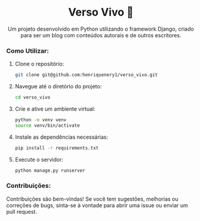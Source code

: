 <div align="center">
  <h1>Verso Vivo 📝</h1>
  <p>Um projeto desenvolvido em Python utilizando o framework Django, criado para ser um blog com conteúdos autorais e de outros escritores.</p>
</div>

### Como Utilizar:
1. Clone o repositório:
   ```bash
   git clone git@github.com:henriquenery1/verso_vivo.git
   ```

2. Navegue até o diretório do projeto:
   ```bash
   cd verso_vivo
   ```

3. Crie e ative um ambiente virtual:
   ```bash
   python -m venv venv
   source venv/bin/activate
   ```

4. Instale as dependências necessárias:
   ```bash
   pip install -r requirements.txt
   ```

5. Execute o servidor:
   ```bash
   python manage.py runserver
   ```

### Contribuições:
Contribuições são bem-vindas! Se você tem sugestões, melhorias ou correções de bugs, sinta-se à vontade para abrir uma issue ou enviar um pull request.